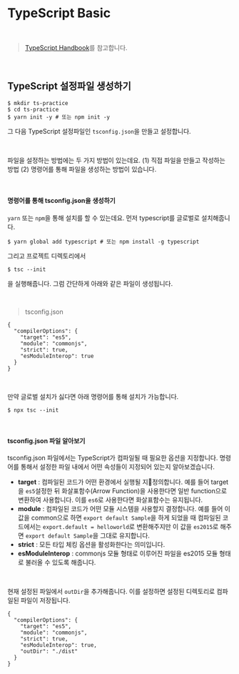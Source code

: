 # TypeScript Basic

<br />

> [TypeScript Handbook](https://typescript-kr.github.io/)를 참고합니다.

<br />

## TypeScript 설정파일 생성하기

```
$ mkdir ts-practice
$ cd ts-practice
$ yarn init -y # 또는 npm init -y

```

그 다음 TypeScript 설정파일인 `tsconfig.json`을 만들고 설정합니다.

<br />

파일을 설정하는 방법에는 두 가지 방법이 있는데요.
(1) 직접 파일을 만들고 작성하는 방법
(2) 명령어를 통해 파일을 생성하는 방법이 있습니다.

<br />

#### 명령어를 통해 tsconfig.json을 생성하기

`yarn` 또는 `npm`을 통해 설치를 할 수 있는데요. 먼저 typescript를 글로벌로 설치해줍니다.

```
$ yarn global add typescript # 또는 npm install -g typescript
```

그리고 프로젝트 디렉토리에서

```
$ tsc --init
```

을 실행해줍니다.
그럼 간단하게 아래와 같은 파일이 생성됩니다.

<br />

> tsconfig.json

```
{
  "compilerOptions": {
    "target": "es5",
    "module": "commonjs",
    "strict": true,
    "esModuleInterop": true
  }
}

```

<br />

만약 글로벌 설치가 싫다면 아래 명령어를 통해 설치가 가능합니다.

```
$ npx tsc --init
```

<br />

#### tsconfig.json 파일 알아보기

tsconfig.json 파일에서는 TypeScript가 컴파일될 때 필요한 옵션을 지정합니다. 명령어를 통해서 설정한 파일 내에서 어떤 속성들이 지정되어 있는지 알아보겠습니다.

-   **target** : 컴파일된 코드가 어떤 환경에서 실행될 지정의합니다. 예를 들어 target을 `es5`설정한 뒤 화살표함수(Arrow Function)을 사용한다면 일반 function으로 변환하여 사용합니다. 이를 `es6`로 사용한다면 화살표함수는 유지됩니다.
-   **module** : 컴파일된 코드가 어떤 모듈 시스템을 사용할지 결정합니다. 예를 들어 이 값을 common으로 하면 `export default Sample`을 하게 되었을 때 컴파일된 코드에서는 `export.default = helloworld`로 변환해주지만 이 값을 `es2015`로 해주면 `export default Sample`을 그대로 유지합니다.
-   **strict** : 모든 타입 체킹 옵션을 활성화한다는 의미입니다.
-   **esModuleInterop** : commonjs 모듈 형태로 이루어진 파일을 es2015 모듈 형태로 불러올 수 있도록 해줍니다.

<br />

현재 설정된 파일에서 `outDir`을 추가해줍니다. 이를 설정하면 설정된 디렉토리로 컴파일된 파일이 저장됩니다.

```
{
  "compilerOptions": {
    "target": "es5",
    "module": "commonjs",
    "strict": true,
    "esModuleInterop": true,
    "outDir": "./dist"
  }
}
```
